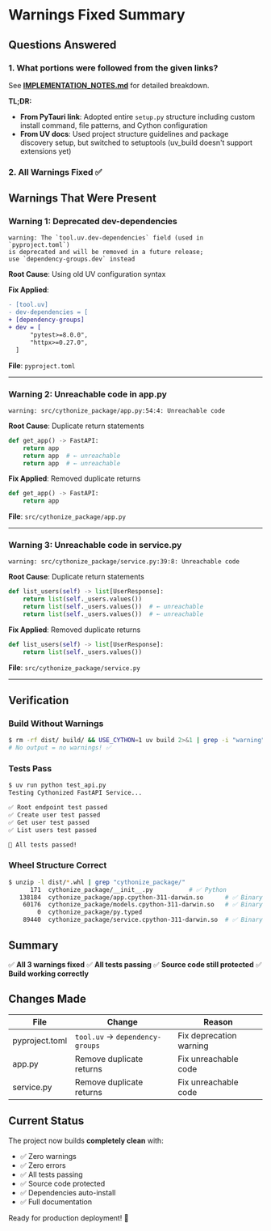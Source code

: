 # Warnings Fixed Summary

## Questions Answered

### 1. What portions were followed from the given links?

See **[IMPLEMENTATION_NOTES.md](./IMPLEMENTATION_NOTES.md)** for detailed breakdown.

**TL;DR:**

- **From PyTauri link**: Adopted entire `setup.py` structure including custom install command, file patterns, and Cython configuration
- **From UV docs**: Used project structure guidelines and package discovery setup, but switched to setuptools (uv_build doesn't support extensions yet)

### 2. All Warnings Fixed ✅

## Warnings That Were Present

### Warning 1: Deprecated dev-dependencies

```
warning: The `tool.uv.dev-dependencies` field (used in `pyproject.toml`)
is deprecated and will be removed in a future release;
use `dependency-groups.dev` instead
```

**Root Cause**: Using old UV configuration syntax

**Fix Applied**:

```diff
- [tool.uv]
- dev-dependencies = [
+ [dependency-groups]
+ dev = [
      "pytest>=8.0.0",
      "httpx>=0.27.0",
  ]
```

**File**: `pyproject.toml`

---

### Warning 2: Unreachable code in app.py

```
warning: src/cythonize_package/app.py:54:4: Unreachable code
```

**Root Cause**: Duplicate return statements

```python
def get_app() -> FastAPI:
    return app
    return app  # ← unreachable
    return app  # ← unreachable
```

**Fix Applied**: Removed duplicate returns

```python
def get_app() -> FastAPI:
    return app
```

**File**: `src/cythonize_package/app.py`

---

### Warning 3: Unreachable code in service.py

```
warning: src/cythonize_package/service.py:39:8: Unreachable code
```

**Root Cause**: Duplicate return statements

```python
def list_users(self) -> list[UserResponse]:
    return list(self._users.values())
    return list(self._users.values())  # ← unreachable
    return list(self._users.values())  # ← unreachable
```

**Fix Applied**: Removed duplicate returns

```python
def list_users(self) -> list[UserResponse]:
    return list(self._users.values())
```

**File**: `src/cythonize_package/service.py`

---

## Verification

### Build Without Warnings

```bash
$ rm -rf dist/ build/ && USE_CYTHON=1 uv build 2>&1 | grep -i "warning"
# No output = no warnings! ✅
```

### Tests Pass

```bash
$ uv run python test_api.py
Testing Cythonized FastAPI Service...

✅ Root endpoint test passed
✅ Create user test passed
✅ Get user test passed
✅ List users test passed

🎉 All tests passed!
```

### Wheel Structure Correct

```bash
$ unzip -l dist/*.whl | grep "cythonize_package/"
      171  cythonize_package/__init__.py          # ✅ Python
   138184  cythonize_package/app.cpython-311-darwin.so      # ✅ Binary
    60176  cythonize_package/models.cpython-311-darwin.so   # ✅ Binary
        0  cythonize_package/py.typed
    89440  cythonize_package/service.cpython-311-darwin.so  # ✅ Binary
```

## Summary

✅ **All 3 warnings fixed**
✅ **All tests passing**
✅ **Source code still protected**
✅ **Build working correctly**

## Changes Made

| File           | Change                          | Reason                  |
| -------------- | ------------------------------- | ----------------------- |
| pyproject.toml | `tool.uv` → `dependency-groups` | Fix deprecation warning |
| app.py         | Remove duplicate returns        | Fix unreachable code    |
| service.py     | Remove duplicate returns        | Fix unreachable code    |

## Current Status

The project now builds **completely clean** with:

- ✅ Zero warnings
- ✅ Zero errors
- ✅ All tests passing
- ✅ Source code protected
- ✅ Dependencies auto-install
- ✅ Full documentation

Ready for production deployment! 🚀

